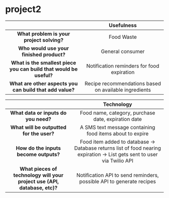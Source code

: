 # project2

|    | Usefulness |
|:----:| :--------: |
|**What problem is your project solving?**|Food Waste|
|**Who would use your finished product?**|General consumer|
|**What is the smallest piece you can build that would be useful?**|Notification reminders for food expiration|
|**What are other aspects you can build that add value?**|Recipe recommendations based on available ingredients|

|    | Technology |
|:----:| :--------: |
|**What data or inputs do you need?**|Food name, category, purchase date, expiration date|
|**What will be outputted for the user?**|A SMS text message containing food items about to expire|
|**How do the inputs become outputs?**|Food item added to database -> Database returns list of food nearing expiration -> List gets sent to user via Twilio API|
|**What pieces of technology will your project use (API, database, etc)?**|Notification API to send reminders, possible API to generate recipes|